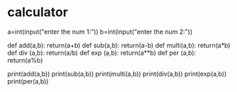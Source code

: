 # calculator
a=int(input("enter the num 1:"))
b=int(input("enter the num 2:"))

def add(a,b):
    return(a+b)
def sub(a,b):
    return(a-b)
def multi(a,b):
    return(a*b)
def div (a,b):
    return(a/b)
def exp (a,b):
    return(a**b)
def per (a,b):
    return(a%b)
    
print(add(a,b))
print(sub(a,b))
print(multi(a,b))
print(div(a,b))
print(exp(a,b))
print(per(a,b))

